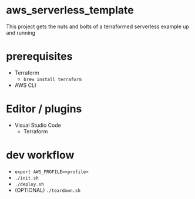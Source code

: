 # aws_serverless_template

This project gets the nuts and bolts of a terraformed serverless example up and running

# prerequisites
* Terraform
   * `brew install terraform`
* AWS CLI

# Editor / plugins
* Visual Studio Code
  * Terraform

# dev workflow
* `export AWS_PROFILE=<profile>`
* `./init.sh`
* `./deploy.sh`
* (OPTIONAL) `./teardown.sh`